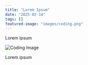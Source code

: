 ```yaml
---
title: "Lorem Ipsum"
date: "2025-02-14"
tags: []
featured-image: "images/coding.png"
---
```


Lorem ipsum

![Coding Image](images/coding.png)

Lorem ipsum

